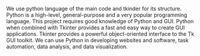 
We use python language of the main code and tkinder for its structure. Python is a high-level, general-purpose and a very popular programming language. This project requires good knowledge of Python and GUI. Python when combined with Tkinter provides a fast and easy way to create GUI applications. Tkinter provides a powerful object-oriented interface to the Tk GUI toolkit. We can use Python in developing websites and software, task automation, data analysis, and data visualization.
